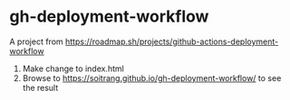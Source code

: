 # gh-deployment-workflow
A project from https://roadmap.sh/projects/github-actions-deployment-workflow
1. Make change to index.html
2. Browse to https://soitrang.github.io/gh-deployment-workflow/ to see the result
